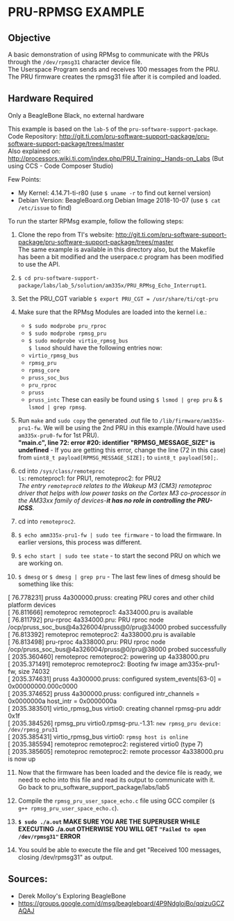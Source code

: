 # PRU-RPMSG EXAMPLE

## Objective 
A basic demonstration of using RPMsg to communicate with the PRUs through the `/dev/rpmsg31` character device file. <br> The Userspace Program sends and receives 100 messages from the PRU. The PRU firmware creates the rpmsg31 file after it is compiled and loaded.

## Hardware Required
Only a BeagleBone Black, no external hardware

This example is based on the `lab-5` of the `pru-software-support-package`.<br>
Code Repository: http://git.ti.com/pru-software-support-package/pru-software-support-package/trees/master<br>
Also explained on: http://processors.wiki.ti.com/index.php/PRU_Training:_Hands-on_Labs (But using CCS - Code Composer Studio)<br>

Few Points: 
* My Kernel: 4.14.71-ti-r80 (use `$ uname -r` to find out kernel version)
* Debian Version: BeagleBoard.org Debian Image 2018-10-07 (use `$ cat /etc/issue` to find)

To run the starter RPMsg example, follow the following steps:<br> 

1. Clone the repo from TI's website: http://git.ti.com/pru-software-support-package/pru-software-support-package/trees/master<br>
   The same example is available in this directory also, but the Makefile has been a bit modified and the userpace.c program has been modified to use the API.<br>

2. `$ cd pru-software-support-package/labs/lab_5/solution/am335x/PRU_RPMsg_Echo_Interrupt1`.

3. Set the PRU_CGT variable `$ export PRU_CGT = /usr/share/ti/cgt-pru`

4. Make sure that the RPMsg Modules are loaded into the kernel i.e.: <br>
   * `$ sudo modprobe pru_rproc`
   * `$ sudo modprobe rpmsg_pru`
   * `$ sudo modprobe virtio_rpmsg_bus`<br>
   `$ lsmod` should have the following entries now: <br>
   * `virtio_rpmsg_bus`
   * `rpmsg_pru`
   * `rpmsg_core`
   * `pruss_soc_bus`
   * `pru_rproc`
   * `pruss`
   * `pruss_intc`
   These can easily be found using `$ lsmod | grep pru` & `$ lsmod | grep rpmsg`.<br>

5. Run `make` and `sudo copy` the generated .out file to `/lib/firmware/am335x-pru1-fw`. We will be using the 2nd PRU in this example.(Would have used `am335x-pru0-fw` for 1st PRU).<br>
   **"main.c", line 72: error #20: identifier "RPMSG_MESSAGE_SIZE" is undefined** - If you are getting this error, change the line (72 in this case) from `uint8_t payload[RPMSG_MESSAGE_SIZE];` to `uint8_t payload[50];`. 
   
6. cd into `/sys/class/remoteproc`<br>
   `ls`: remoteproc1: for PRU1, remoteproc2: for PRU2<br> _The entry `remoteproc0` relates to the Wakeup M3 (CM3) remoteproc driver that helps with low power tasks on the Cortex M3 co-processor in the AM33xx family of devices-**it has no role in controlling the PRU-ICSS**._
7. cd into `remoteproc2`.

8. `$ echo amm335x-pru1-fw | sudo tee firmware` - to load the firmware. In earlier versions, this process was different.

9. `$ echo start | sudo tee state` - to start the second PRU on which we are working on.

10. `$ dmesg` or `$ dmesg | grep pru` - The last few lines of dmesg should be something like this:

[   76.778231] pruss 4a300000.pruss: creating PRU cores and other child platform devices<br>
[   76.811666] remoteproc remoteproc1: 4a334000.pru is available<br>
[   76.811792] pru-rproc 4a334000.pru: PRU rproc node /ocp/pruss_soc_bus@4a326004/pruss@0/pru@34000 probed successfully<br>
[   76.813392] remoteproc remoteproc2: 4a338000.pru is available<br>
[   76.813498] pru-rproc 4a338000.pru: PRU rproc node /ocp/pruss_soc_bus@4a326004/pruss@0/pru@38000 probed successfully<br>
[ 2035.360460] remoteproc remoteproc2: powering up 4a338000.pru<br>
[ 2035.371491] remoteproc remoteproc2: Booting fw image am335x-pru1-fw, size 74032<br>
[ 2035.374631] pruss 4a300000.pruss: configured system_events[63-0] = 0x00000000.000c0000<br>
[ 2035.374652] pruss 4a300000.pruss: configured intr_channels = 0x0000000a host_intr = 0x0000000a<br>
[ 2035.383501] virtio_rpmsg_bus virtio0: creating channel rpmsg-pru addr 0x1f<br>
[ 2035.384526] rpmsg_pru virtio0.rpmsg-pru.-1.31: `new rpmsg_pru device: /dev/rpmsg_pru31`<br>
[ 2035.385431] virtio_rpmsg_bus virtio0: `rpmsg host is online`<br>
[ 2035.385594] remoteproc remoteproc2: registered virtio0 (type 7)<br>
[ 2035.385605] remoteproc remoteproc2: remote processor 4a338000.pru is now up<br>

11. Now that the firmware has been loaded and the device file is ready, we need to echo into this file and read its output to communicate with it.<br>
    Go back to pru_software_support_package/labs/lab5

12. Compile the `rpmsg_pru_user_space_echo.c` file using GCC compiler (`$ g++ rpmsg_pru_user_space_echo.c`).<br>

13. **`$ sudo ./a.out` MAKE SURE YOU ARE THE SUPERUSER WHILE EXECUTING ./a.out OTHERWISE YOU WILL GET `"Failed to open /dev/rpmsg31"` ERROR**

14. You sould be able to execute the file and get "Received 100 messages, closing /dev/rpmsg31" as output.

## Sources:
* Derek Molloy's Exploring BeagleBone<br>
* https://groups.google.com/d/msg/beagleboard/4P9NdglojBo/qqizuGCZAQAJ
